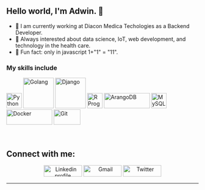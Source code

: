 ## Hello world, I'm Adwin. 👋

- 🔭 I am currently working at Diacon Medica Techologies as a Backend Developer.
- 📖 Always interested about data science, IoT, web development, and technology in the health care.
- 🚀 Fun fact: only in javascript 1+"1" = "11".

### My skills include
<p align="left">
	<img title="Python" src="https://upload.wikimedia.org/wikipedia/commons/c/c3/Python-logo-notext.svg" width="40" height="40" />
	<img title="Golang" src="https://en.wikipedia.org/wiki/Go_(programming_language)#/media/File:Go_Logo_Blue.svg" width="80" height="80" />
	<img title="Django" src="https://en.wikipedia.org/wiki/Django_(web_framework)#/media/File:Django_logo.svg" width="80" height="80" />
    <img title="R Programming Language" src="https://en.wikipedia.org/wiki/R_(programming_language)#/media/File:R_logo.svg" width="40" height="40" />
	<img title="ArangoDB" src="https://www.arangodb.com/wp-content/uploads/2013/03/ArangoDB-logo.png" width="120" height="40" />
    <img title="MySQL" src="https://en.wikipedia.org/wiki/MySQL#/media/File:MySQL_Logo.png" width="40" height="40" />
    <img title="Docker" src="https://upload.wikimedia.org/wikipedia/commons/4/4e/Docker_%28container_engine%29_logo.svg" width="120" height="40" />
	<img title="Git" src="https://raw.githubusercontent.com/Thomas-George-T/Thomas-George-T/master/assets/git.svg" width="70" height="40" />
</p>
   
<br>

## Connect with me:
<p align="center">
    <a href="https://www.linkedin.com/in/adwin-nugroho-siswoyo/"><img alt="Linkedin profile" title="Linkedin" src="https://raw.githubusercontent.com/Thomas-George-T/Thomas-George-T/master/assets/linkedin.svg" width="100" height="30" /></a>
    <a href="mailto:adwinnugroho16@gmail.com"><img alt="Gmail" src="https://raw.githubusercontent.com/Thomas-George-T/Thomas-George-T/master/assets/google-gmail.svg" title="Email" width="100" height="30" /></a>
    <a href="https://twitter.com/adwinugroho"><img alt="Twitter" src="https://raw.githubusercontent.com/Thomas-George-T/Thomas-George-T/master/assets/twitter.svg" title="Twitter" width="100" height="30" /></a>
</p>
<hr \>